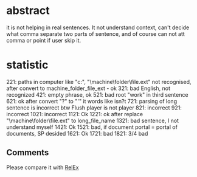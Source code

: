 # abstract

it is not helping in real sentences. It not understand context, can't decide what comma separate two parts of sentence,
and of course can not att comma or point if user skip it.


# statistic

221: paths in computer like "c:\", "\\machine\folder\file.ext" not recognised, after convert to machine_folder_file_ext - ok
321: bad English, not recognized
421: empty phrase, ok
521: bad root "work" in third sentence
621: ok after convert "?" to "'" it words like isn?t
721: parsing of long sentence is incorrect     btw Flush player is not player
821: incorrect
921: incorrect
1021: incorrect
1121: Ok
1221: ok after replace "\\machine\folder\file.ext" to long_file_name
1321: bad sentence, I not understand myself
1421: Ok
1521: bad, if document portal = portal of documents, SP desided
1621: Ok
1721: bad
1821: 3/4 bad



## Comments
Please compare it with [RelEx](https://github.com/menta/menta-0.3/blob/master/doc/informal/relex.md)
